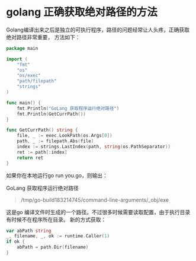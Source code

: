 # golang 正确获取绝对路径的方法

Golang编译出来之后是独立的可执行程序，路径的问题经常让人头疼，正确获取绝对路径非常重要， 方法如下：
```go
package main

import (
    "fmt"
    "os"
    "os/exec"
    "path/filepath"
    "strings"
)

func main() {
    fmt.Println("GoLang 获取程序运行绝对路径")
    fmt.Println(GetCurrPath())
}

func GetCurrPath() string {
    file, _ := exec.LookPath(os.Args[0])
    path, _ := filepath.Abs(file)
    index := strings.LastIndex(path, string(os.PathSeparator))
    ret := path[:index]
    return ret
}
```
如果你在本地运行go run you.go，则输出：

GoLang 获取程序运行绝对路径
> /tmp/go-build183214745/command-line-arguments/_obj/exe

这是go 编译文件时生成的一个路径。不过很多时候需要读取配置，由于执行目录有时候不在程序所在目录。
新的方式获取：
```go
var abPath string
_, filename, _, ok := runtime.Caller(1)
if ok {
    abPath = path.Dir(filename)
}
```